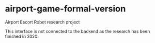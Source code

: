 # airport-game-formal-version
Airport Escort Robot research project

This interface is not connected to the backend as the research has been finished in 2020.

